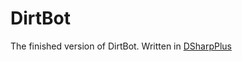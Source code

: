 # DirtBot
 The finished version of DirtBot. Written in [DSharpPlus](https://github.com/Emzi0767/DSharpPlus)
 
